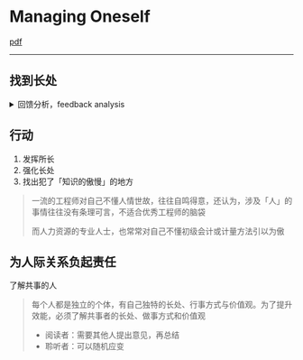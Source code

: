 # Managing Oneself

[pdf](https://www.thecompleteleader.org/sites/default/files/imce/Managing%20Oneself_Drucker_HBR.pdf)

***

## 找到长处

<details>

<summary>回馈分析，feedback analysis</summary>

准备做一件事情之前，记录下你对结果/效果的期望，在事情完成之后，将实际的结果/效果与你的预期进行比较

通过这种简单的方法，在相当短的时间内(也许在两三年内)，就可以发现自己的优势所在

</details>

## 行动

1. 发挥所长
2. 强化长处
3. 找出犯了「知识的傲慢」的地方

> 一流的工程师对自己不懂人情世故，往往自鸣得意，还认为，涉及「人」的事情往往没有条理可言，不适合优秀工程师的脑袋
>
>
>
> 而人力资源的专业人士，也常常对自己不懂初级会计或计量方法引以为傲

## 为人际关系负起责任

了解共事的人

> 每个人都是独立的个体，有自己独特的长处、行事方式与价值观。为了提升效能，必须了解共事者的长处、做事方式和价值观
>
> * 阅读者：需要其他人提出意见，再总结
> * 聆听者：可以随机应变
